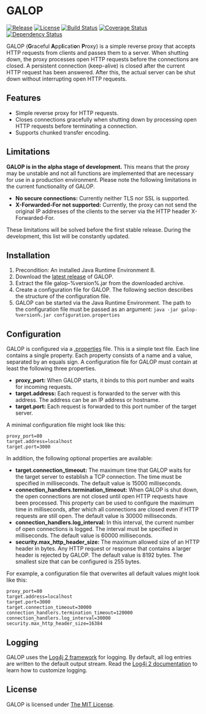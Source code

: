 # GALOP

[![Release](https://img.shields.io/github/release/galop-proxy/galop.svg)](https://github.com/galop-proxy/galop/releases)
[![License](https://img.shields.io/github/license/galop-proxy/galop.svg)](https://github.com/galop-proxy/galop/blob/master/LICENSE)
[![Build Status](https://travis-ci.org/galop-proxy/galop.svg?branch=master)](https://travis-ci.org/galop-proxy/galop)
[![Coverage Status](https://coveralls.io/repos/github/galop-proxy/galop/badge.svg?branch=master)](https://coveralls.io/github/galop-proxy/galop?branch=master)
[![Dependency Status](https://www.versioneye.com/user/projects/590cf5e39e070f0038ec764e/badge.svg)](https://www.versioneye.com/user/projects/590cf5e39e070f0038ec764e)

GALOP (**G**raceful **A**pp**l**icati**o**n **P**roxy) is a simple reverse
proxy that accepts HTTP requests from clients and passes them to a server.
When shutting down, the proxy processes open HTTP requests before the
connections are closed. A persistent connection (keep-alive) is closed after
the current HTTP request has been answered. After this, the actual server can
be shut down without interrupting open HTTP requests.


## Features

- Simple reverse proxy for HTTP requests.
- Closes connections gracefully when shutting down by processing open HTTP
  requests before terminating a connection.
- Supports chunked transfer encoding.


## Limitations

**GALOP is in the alpha stage of development.** This means that the proxy may
be unstable and not all functions are implemented that are necessary for use in
a production environment. Please note the following limitations in the current
functionality of GALOP.

- **No secure connections:** Currently neither TLS nor SSL is supported.
- **X-Forwarded-For not supported:** Currently, the proxy can not send the
  original IP addresses of the clients to the server via the HTTP header
  X-Forwarded-For.

These limitations will be solved before the first stable release.
During the development, this list will be constantly updated.


## Installation

1. Precondition: An installed Java Runtime Environment 8.
2. Download the
   [latest release](https://github.com/galop-proxy/galop/releases/latest)
   of GALOP.
3. Extract the file galop-%version%.jar from the downloaded archive.
4. Create a configuration file for GALOP.
   The following section describes the structure of the configuration file.
5. GALOP can be started via the Java Runtime Environment.
   The path to the configuration file must be passed as an argument:
   `java -jar galop-%version%.jar configuration.properties`


## Configuration

GALOP is configured via a [.properties](https://en.wikipedia.org/wiki/.properties)
file. This is a simple text file. Each line contains a single property.
Each property consists of a name and a value, separated by an equals sign.
A configuration file for GALOP must contain at least the following three
properties.

- **proxy_port:**
  When GALOP starts, it binds to this port number and waits for incoming requests.
- **target.address:**
  Each request is forwarded to the server with this address.
  The address can be an IP address or hostname.
- **target.port:**
  Each request is forwarded to this port number of the target server.

A minimal configuration file might look like this:

```
proxy_port=80
target.address=localhost
target.port=3000
```

In addition, the following optional properties are available:

- **target.connection_timeout:**
  The maximum time that GALOP waits for the target server to establish a TCP
  connection. The time must be specified in milliseconds. The default value is
  15000 milliseconds.
- **connection_handlers.termination_timeout:**
  When GALOP is shut down, the open connections are not closed until open HTTP
  requests have been processed. This property can be used to configure the
  maximum time in milliseconds, after which all connections are closed even if
  HTTP requests are still open. The default value is 30000 milliseconds.
- **connection_handlers.log_interval:**
  In this interval, the current number of open connections is logged. The
  interval must be specified in milliseconds. The default value is 60000
  milliseconds.
- **security.max_http_header_size:**
  The maximum allowed size of an HTTP header in bytes. Any HTTP request or
  response that contains a larger header is rejected by GALOP. The default
  value is 8192 bytes. The smallest size that can be configured is 255 bytes.

For example, a configuration file that overwrites all default values might
look like this:

```
proxy_port=80
target.address=localhost
target.port=3000
target.connection_timeout=30000
connection_handlers.termination_timeout=120000
connection_handlers.log_interval=30000
security.max_http_header_size=16384
```


## Logging

GALOP uses the [Log4j 2 framework](https://logging.apache.org/log4j/2.0/) for
logging. By default, all log entries are written to the default output stream.
Read the [Log4j 2 documentation](https://logging.apache.org/log4j/2.0/manual/configuration.html)
to learn how to customize logging.


## License

GALOP is licensed under [The MIT License](https://opensource.org/licenses/MIT).
